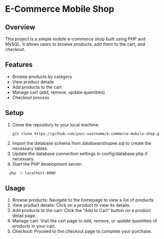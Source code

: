 # E-Commerce Mobile Shop

## Overview
This project is a simple mobile e-commerce shop built using PHP and MySQL. It allows users to browse products, add them to the cart, and checkout.

## Features
- Browse products by category
- View product details
- Add products to the cart
- Manage cart (add, remove, update quantities)
- Checkout process

## Setup
1. Clone the repository to your local machine:
   ```bash
   git clone https://github.com/your-username/e-commerce-mobile-shop.git
2. Import the database schema from database/shopee.sql to create the necessary tables.
3. Update the database connection settings in config/database.php if necessary.
4. Start the PHP development server:
  ```bash
    php -S localhost:8000
  ```
## Usage
1. Browse products: Navigate to the homepage to view a list of products.
2. View product details: Click on a product to view its details.
3. Add products to the cart: Click the "Add to Cart" button on a product detail page.
4. Manage cart: Visit the cart page to add, remove, or update quantities of products in your cart.
5. Checkout: Proceed to the checkout page to complete your purchase.
